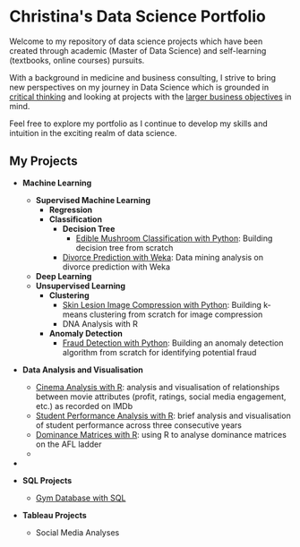 # Christina's Data Science Portfolio
Welcome to my repository of data science projects which have been created through academic (Master of Data Science) and self-learning (textbooks, online courses) pursuits. 

With a background in medicine and business consulting, I strive to bring new perspectives on my journey in Data Science which is grounded in <ins>critical thinking</ins> and looking at projects with the <ins>larger business objectives</ins> in mind.

Feel free to explore my portfolio as I continue to develop my skills and intuition in the exciting realm of data science.

## My Projects
* **Machine Learning**
  - **Supervised Machine Learning**
    - **Regression**
    - **Classification**
      - **Decision Tree**
        - [Edible Mushroom Classification with Python](Mushroom%20Classification.ipynb): Building decision tree from scratch 
      - [Divorce Prediction with Weka](Divorce%20Prediction.ipynb): Data mining analysis on divorce prediction with Weka
  - **Deep Learning**
  - **Unsupervised Learning**
    - **Clustering**
      - [Skin Lesion Image Compression with Python](Skin%20Lesion%20K-Means%20Clustering.ipynb): Building k-means clustering from scratch for image compression
      - DNA Analysis with R
    - **Anomaly Detection**
      - [Fraud Detection with Python](Transaction%20Fraud%20Anomaly%20Detection.ipynb): Building an anomaly detection algorithm from scratch for identifying potential fraud
 
* **Data Analysis and Visualisation**
  - [Cinema Analysis with R](Data%20Analysis%20of%20IMDB%20Dataset.ipynb): analysis and visualisation of relationships between movie attributes (profit, ratings, social media engagement, etc.) as recorded on IMDb
  - [Student Performance Analysis with R](Data%20Analysis%20of%20Student%20Marks.ipynb): brief analysis and visualisation of student performance across three consecutive years
  - [Dominance Matrices with R](Dominance%20Matrices.ipynb): using R to analyse dominance matrices on the AFL ladder
  - 
* 
* **SQL Projects**
    - [Gym Database with SQL](Gym_SQL.ipynb)
* **Tableau Projects**
    - Social Media Analyses


